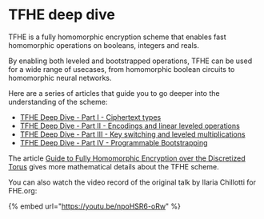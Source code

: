 # TFHE deep dive

TFHE is a fully homomorphic encryption scheme that enables fast homomorphic operations on booleans, integers and reals.

By enabling both leveled and bootstrapped operations, TFHE can be used for a wide range of usecases, from homomorphic boolean circuits to homomorphic neural networks.

Here are a series of articles that guide you to go deeper into the understanding of the scheme:

* [TFHE Deep Dive - Part I - Ciphertext types](https://www.zama.ai/post/tfhe-deep-dive-part-1)
* [TFHE Deep Dive - Part II - Encodings and linear leveled operations](https://www.zama.ai/post/tfhe-deep-dive-part-2)
* [TFHE Deep Dive - Part III - Key switching and leveled multiplications](https://www.zama.ai/post/tfhe-deep-dive-part-3)
* [TFHE Deep Dive - Part IV - Programmable Bootstrapping](https://www.zama.ai/post/tfhe-deep-dive-part-4)

The article [Guide to Fully Homomorphic Encryption over the Discretized Torus](https://eprint.iacr.org/2021/1402.pdf) gives more mathematical details about the TFHE scheme.

You can also watch the video record of the original talk by Ilaria Chillotti for FHE.org:&#x20;

{% embed url="https://youtu.be/npoHSR6-oRw" %}
